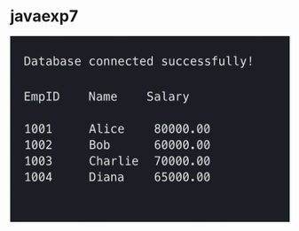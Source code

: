 # javaexp7

![alt text](https://github.com/hkhanna006-dev/javaexp7/blob/41f9f0b503f1b57ded0991858e21f3ca6a025bb2/PBLJ(output).png)
